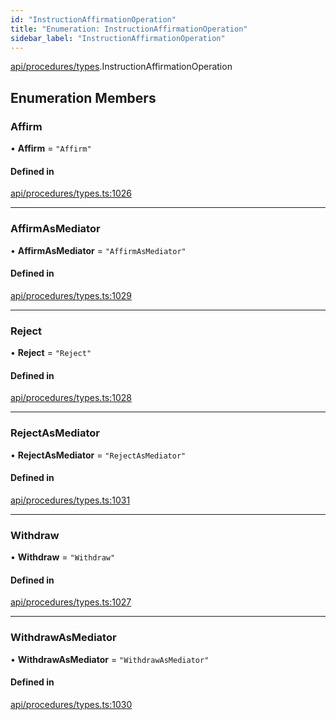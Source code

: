 ```yaml
---
id: "InstructionAffirmationOperation"
title: "Enumeration: InstructionAffirmationOperation"
sidebar_label: "InstructionAffirmationOperation"
---
```


[api/procedures/types](../../../../../modules/API/Procedures/Types/Types.md).InstructionAffirmationOperation

## Enumeration Members

### Affirm

• **Affirm** = ``"Affirm"``

#### Defined in

[api/procedures/types.ts:1026](https://github.com/PolymeshAssociation/polymesh-sdk/blob/995f17653/src/api/procedures/types.ts#L1026)

___

### AffirmAsMediator

• **AffirmAsMediator** = ``"AffirmAsMediator"``

#### Defined in

[api/procedures/types.ts:1029](https://github.com/PolymeshAssociation/polymesh-sdk/blob/995f17653/src/api/procedures/types.ts#L1029)

___

### Reject

• **Reject** = ``"Reject"``

#### Defined in

[api/procedures/types.ts:1028](https://github.com/PolymeshAssociation/polymesh-sdk/blob/995f17653/src/api/procedures/types.ts#L1028)

___

### RejectAsMediator

• **RejectAsMediator** = ``"RejectAsMediator"``

#### Defined in

[api/procedures/types.ts:1031](https://github.com/PolymeshAssociation/polymesh-sdk/blob/995f17653/src/api/procedures/types.ts#L1031)

___

### Withdraw

• **Withdraw** = ``"Withdraw"``

#### Defined in

[api/procedures/types.ts:1027](https://github.com/PolymeshAssociation/polymesh-sdk/blob/995f17653/src/api/procedures/types.ts#L1027)

___

### WithdrawAsMediator

• **WithdrawAsMediator** = ``"WithdrawAsMediator"``

#### Defined in

[api/procedures/types.ts:1030](https://github.com/PolymeshAssociation/polymesh-sdk/blob/995f17653/src/api/procedures/types.ts#L1030)
